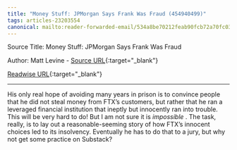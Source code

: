 ```yaml
---
title: "Money Stuff: JPMorgan Says Frank Was Fraud (454940499)"
tags: articles-23203554
canonical: mailto:reader-forwarded-email/534a8be70212feab90fcb72a70fc03c0
---
```


Source Title: Money Stuff: JPMorgan Says Frank Was Fraud

Author: Matt Levine - [Source URL](mailto:reader-forwarded-email/534a8be70212feab90fcb72a70fc03c0){:target="_blank"}

[Readwise URL](https://readwise.io/open/454940499){:target="_blank"}

---

His only real hope of avoiding many years in prison is to convince people that he did not steal money from FTX’s customers, but rather that he ran a leveraged financial institution that ineptly but innocently ran into trouble. This will be very hard to do! But I am not sure it is *impossible* . The task, really, is to lay out a reasonable-seeming story of how FTX’s innocent choices led to its insolvency. Eventually he has to do that to a jury, but why not get some practice on Substack?
